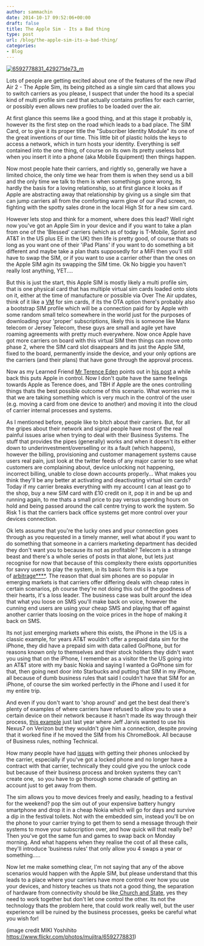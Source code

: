 ```yaml
---
author: sammachin
date: 2014-10-17 09:52:06+00:00
draft: false
title: The Apple Sim - Its a Bad thing
type: post
url: /blog/the-apple-sim-its-a-bad-thing/
categories:
- Blog
---
```


[![6592778831_429271de73_m](http://sammachin.com/wp-content/uploads/2014/10/6592778831_429271de73_m.jpg)
](http://sammachin.com/wp-content/uploads/2014/10/6592778831_429271de73_m.jpg)

Lots of people are getting excited about one of the features of the new iPad Air 2 - The Apple Sim, its being pitched as a single sim card that allows you to switch carriers as you please, I suspect that under the hood its a special kind of multi profile sim card that actually contains profiles for each carrier, or possibly even allows new profiles to be loaded over the air.

At first glance this seems like a good thing, and at this stage it probably is, however its the first step on the road which leads to a bad place. The SIM Card, or to give it its proper title the "Subscriber Identity Module" its one of the great inventions of our time. This little bit of plastic holds the keys to access a network, which in turn hosts your identity. Everything is self contained into the one thing, of course on its own its pretty useless but when you insert it into a phone (aka Mobile Equipment) then things happen.

Now most people hate their carriers, and rightly so, generally we have a limited choice, the only time we hear from them is when they send us a bill and the only time we talk to them is when somethings gone wrong, its hardly the basis for a loving relationship, so at first glance it looks as if Apple are abstracting away that relationship by giving us a single sim that can jump carriers all from the comforting warm glow of our iPad screen, no fighting with the spotty sales drone in the local High St for a new sim card.

However lets stop and think for a moment, where does this lead? Well right now you've got an Apple Sim in your device and if you want to take a plan from one of the 'Blessed' carriers (which as of today is T-Mobile, Sprint and AT&T in the US plus EE in the UK) then life is pretty good, of course thats so long as you want one of their 'iPad Plans' if you want to do something a bit different and maybe take a plan thats supposedly for a MiFi then you'll still have to swap the SIM, or if you want to use a carrier other than the ones on the Apple SIM agin its swapping the SIM time. Ok No biggie you haven't really lost anything, YET....

But this is just the start, this Apple SIM is mostly likely a multi profile sim, that is one physical card that has multiple virtual sim cards loaded onto slots on it, either at the time of manufacture or possible via Over The Air updates, think of it like a [VM](http://en.wikipedia.org/wiki/Virtual_machine) for sim cards, if its the OTA option there's probably also a bootstrap SIM profile which will be a connection paid for by Apple with some random small telco somewhere in the world just for the purposes of downloading your 'proper' subscriptions, likely this is someone like Manx telecom or Jersey Telecom, these guys are small and agile yet have roaming agreements with pretty much everywhere. Now once Apple have got more carriers on board with this virtual SIM then things can move onto phase 2, where the SIM card slot disappears and its just the Apple SIM, fixed to the board, permanently inside the device, and your only options are the carriers (and their plans) that have gone through the approval process.

Now as my Learned Friend [Mr Terence Eden](https://twitter.com/edent) points out in [his post](https://shkspr.mobi/blog/2012/05/the-sim-less-phone-is-coming-and-it-should-scare-the-shit-out-of-you/) a while back this puts Apple in control. Now I don't quite have the same feelings towards Apple as Terence does, and TBH if Apple are the ones controlling things thats the best possible outcome of this scenario. What worries me is that we are taking something which is very much in the control of the user (e.g. moving a card from one device to another) and moving it into the cloud of carrier internal processes and systems.

As I mentioned before, people like to bitch about their carriers. But, for all the gripes about their network and signal people have most of the real painful issues arise when trying to deal with their Business Systems. The stuff that provides the pipes (generally) works and when it doesn't its either down to underinvestment/overselling or its a fault (which happens), however the billing, provisioning and customer management systems cause users real pain, just look at the twitter feeds of any major carrier to see what customers are complaining about, device unlocking not happening, incorrect billing, unable to close down accounts properly... What makes you think they'll be any better at activating and deactivating virtual sim cards? Today if my carrier breaks everything with my account I can at least go to the shop, buy a new SIM card with £10 credit on it, pop it in and be up and running again, to me thats a small price to pay versus spending hours on hold and being passed around the call centre trying to work the system. So Risk 1 is that the carriers back office systems get more control over your devices connection.

Ok lets assume that you're the lucky ones and your connection goes through as you requested in a timely manner, well what about if you want to do something that someone in a carriers marketing department has decided they don't want you to because its not as profitable? Telecom is a strange beast and there's a whole series of posts in that alone, but lets just recognise for now that because of this complexity there exists opportunities for savvy users to play the system, in its basic form this is a type of [arbitrage****](http://en.wikipedia.org/wiki/Arbitrage). The reason that dual sim phones are so popular in emerging markets is that carriers offer differing deals with cheap rates in certain scenarios, ph course they're not doing this out of the goodness of their hearts, it's a loss leader. The business case was built arounf the idea that what you loose on SMS you'll make back on voice, however the cunning end users are using your cheap SMS and playing that off against another carrier thats loosing on the voice prices in the hope of making it back on SMS.

Its not just emerging markets where this exists, the iPhone in the US is a classic example, for years AT&T wouldn't offer a prepaid data sim for the iPhone, they did have a prepaid sim with data called GoPhone, but for reasons known only to themselves and their stock holders they didn't want you using that on the iPhone, I remember as a visitor the the US going into an AT&T store with my basic Nokia and saying I wanted a GoPhone sim for that, then going next door into Starbucks and putting that SIM in my iPhone, all because of dumb business rules that said I couldn't have that SIM for an iPhone, of course the sim worked perfectly in the iPhone and I used it for my entire trip.

And even if you don't want to 'shop around' and get the best deal there's plenty of examples of where carriers have refused to allow you to use a certain device on their network because it hasn't made its way through their process, [this example](http://buzzmachine.com/2013/09/17/verizon-caught-red-handed/) just last year where Jeff Jarvis wanted to use his Nexus7 on Verizon but they wouldn't give him a connection, despite proving that it worked fine if he moved the SIM from his ChromeBook. All because of Business rules, nothing Technical.

How many people have had [issues](https://ee.response.lithium.com/portal/conversation/1284584) with getting their phones unlocked by the carrier, especially if you've got a locked phone and no longer have a contract with that carrier, technically they could give you the unlock code but because of their business process and broken systems they can't create one,  so you have to go thorough some charade of getting an account just to get away from them.

The sim allows you to move devices freely and easily, heading to a festival for the weekend? pop the sim out of your expensive battery hungry smartphone and drop it in a cheap Nokia which will go for days and survive a dip in the festival toilets. Not with the embedded sim, instead you'll be on the phone to your carrier trying to get them to send a message through their systems to move your subscription over, and how quick will that really be? Then you've got the same fun and games to swap back on Monday morning. And what happens when they realise the cost of all these calls, they'll introduce 'business rules' that only allow you 4 swaps a year or something.....

Now let me make something clear, I'm not saying that any of the above scenarios would happen with the Apple SIM, but please understand that this leads to a place where your carriers have more control over how you use your devices, and history teaches us thats not a good thing, the separation of hardware from connectivity should be like[ Church and State](http://en.wikipedia.org/wiki/Separation_of_church_and_state), yes they need to work together but don't let one control the other. Its not the technology thats the problem here, that could work really well, but the user experience will be ruined by the business processes, geeks be careful what you wish for!

(image credit MIKI Yoshihito https://www.flickr.com/photos/mujitra/6592778831)

